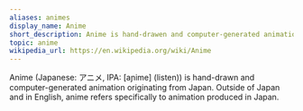 ```yaml
---
aliases: animes
display_name: Anime
short_description: Anime is hand-drawen and computer-generated animation originating from Japan. Outside of Japan and in English, anime refers specifically to animation produced in Japan.
topic: anime
wikipedia_url: https://en.wikipedia.org/wiki/Anime
---
```

Anime (Japanese: アニメ, IPA: [aɲime] (listen)) is hand-drawn and computer-generated animation originating from Japan. Outside of Japan and in English, anime refers specifically to animation produced in Japan.
